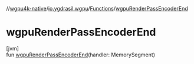 //[wgpu4k-native](../../../index.md)/[io.ygdrasil.wgpu](../index.md)/[Functions](index.md)/[wgpuRenderPassEncoderEnd](wgpu-render-pass-encoder-end.md)

# wgpuRenderPassEncoderEnd

[jvm]\
fun [wgpuRenderPassEncoderEnd](wgpu-render-pass-encoder-end.md)(handler: MemorySegment)